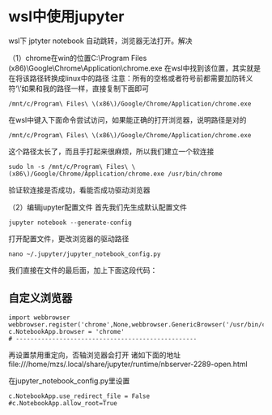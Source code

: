 # wsl中使用jupyter
wsl下
jptyter notebook
自动跳转，浏览器无法打开。解决

（1）chrome在win的位置C:\Program Files (x86)\Google\Chrome\Application\chrome.exe
在wsl中找到该位置，其实就是在将该路径转换成linux中的路径
注意：所有的空格或者符号前都需要加防转义符‘\’如果和我的路径一样，直接复制下面即可
```
/mnt/c/Program\ Files\ \(x86\)/Google/Chrome/Application/chrome.exe
```
在wsl中键入下面命令尝试访问，如果能正确的打开浏览器，说明路径是对的
```
/mnt/c/Program\ Files\ \(x86\)/Google/Chrome/Application/chrome.exe
```
这个路径太长了，而且手打起来很麻烦，所以我们建立一个软连接
```
sudo ln -s /mnt/c/Program\ Files\ \(x86\)/Google/Chrome/Application/chrome.exe /usr/bin/chrome
```
验证软连接是否成功，看能否成功驱动浏览器

（2）编辑jupyter配置文件
首先我们先生成默认配置文件
```
jupyter notebook --generate-config
```
打开配置文件，更改浏览器的驱动路径
```
nano ~/.jupyter/jupyter_notebook_config.py
```
我们直接在文件的最后面，加上下面这段代码：

## 自定义浏览器
```
import webbrowser
webbrowser.register('chrome',None,webbrowser.GenericBrowser('/usr/bin/chrome'))
c.NotebookApp.browser = 'chrome'
# --------------------------------------------------
```

再设置禁用重定向，否轴浏览器会打开 诸如下面的地址file:///home/mzs/.local/share/jupyter/runtime/nbserver-2289-open.html

在jupyter_notebook_config.py里设置
```
c.NotebookApp.use_redirect_file = False                                                                                                                      #c.NotebookApp.allow_root=True  
```
